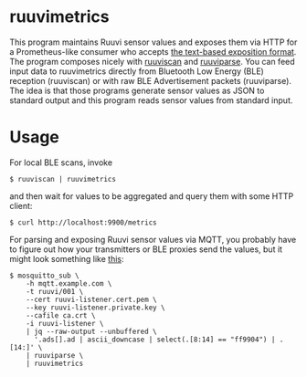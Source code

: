 # ruuvimetrics

This program maintains Ruuvi sensor values and exposes them via HTTP for a
Prometheus-like consumer who accepts [the text-based exposition
format](https://github.com/prometheus/docs/blob/main/content/docs/instrumenting/exposition_formats.md#text-based-format).
The program composes nicely with [ruuviscan](https://github.com/susji/ruuviscan)
and [ruuviparse](https://github.com/susji/ruuviparse). You can feed input data
to ruuvimetrics directly from Bluetooth Low Energy (BLE) reception (ruuviscan)
or with raw BLE Advertisement packets (ruuviparse). The idea is that those
programs generate sensor values as JSON to standard output and this program
reads sensor values from standard input.

# Usage

For local BLE scans, invoke

    $ ruuviscan | ruuvimetrics

and then wait for values to be aggregated and query them with some HTTP client:

    $ curl http://localhost:9900/metrics

For parsing and exposing Ruuvi sensor values via MQTT, you probably have to
figure out how your transmitters or BLE proxies send the values, but it might
look something like
[this](https://github.com/susji/ruuviparse#integrating-with-mqtt-messaging):

    $ mosquitto_sub \
        -h mqtt.example.com \
        -t ruuvi/001 \
        --cert ruuvi-listener.cert.pem \
        --key ruuvi-listener.private.key \
        --cafile ca.crt \
        -i ruuvi-listener \
        | jq --raw-output --unbuffered \
          '.ads[].ad | ascii_downcase | select(.[8:14] == "ff9904") | .[14:]' \
        | ruuviparse \
        | ruuvimetrics
